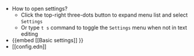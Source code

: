- How to open settings?
	- Click the top-right three-dots button to expand menu list and select `Settings`
	- Or type `t s` command to toggle the `Settings` menu when not in text editing
- {{embed [[Basic settings]] }}
- [[config.edn]]